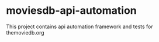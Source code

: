 # moviesdb-api-automation
This project contains api automation framework and tests for themoviedb.org
